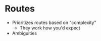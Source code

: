 Routes
======

- Prioritizes routes based on "complexity"
	- They work how you'd expect
- Ambiguities